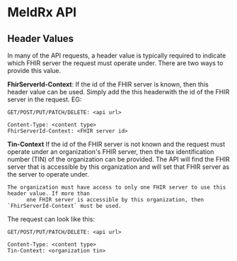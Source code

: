 # MeldRx API

## Header Values

In many of the API requests, a header value is typically required to indicate which FHIR server the
request must operate under. There are two ways to provide this value.

**FhirServerId-Context**:
If the id of the FHIR server is known, then this header value can be used. Simply add the this headerwith the id of the FHIR server in the request. EG:

```console
GET/POST/PUT/PATCH/DELETE: <api url>

Content-Type: <content type>
FhirServerId-Context: <FHIR server id>
```

**Tin-Context**
If the id of the FHIR server is not known and the request must operate under an organization's FHIR server, then the tax identification number (TIN) of the organization can be provided. The API will find the FHIR server that is accessible by this organization and will set that FHIR server as the server to operate under.

```{admonition} Note
The organization must have access to only one FHIR server to use this header value. If more than
      one FHIR server is accessible by this organization, then `FhirServerId-Context` must be used.
```

The request can look like this:

```console
GET/POST/PUT/PATCH/DELETE: <api url>

Content-Type: <content type>
Tin-Context: <organization tin>
```